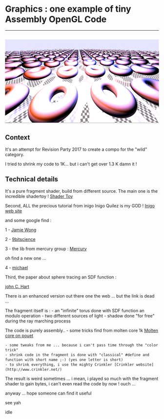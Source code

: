 # Graphics : one example of tiny Assembly OpenGL Code
---
![Image screen shot](./screen-shot.png)
---

## Context

It's an attempt for Revision Party 2017 to create a compo for the "wild" category.

I tried to shrink my code to 1K... but i can't get over 1.3 K damn it ! 

## Technical details

It's a pure fragment shader, build from different source.
The main one is the incredible shadertoy ! [Shader Toy](https://www.shadertoy.com/)

Second, ALL the precious tutorial from inigo
Inigo Quilez is my GOD ! [Inigo web site](http://www.iquilezles.org/apps/index.htm)

and some google find :

1 - [Jamie Wong](http://jamie-wong.com/2016/07/15/ray-marching-signed-distance-functions/)


2 - [9bitscience](http://9bitscience.blogspot.fr/2013/07/raymarching-distance-fields_14.html)


3 - the lib from mercury group : [Mercury](http://mercury.sexy/hg_sdf/)

oh find a new one ...

4 - [michael](http://www.michaelwalczyk.com/blog/2017/5/25/ray-marching)

Third, the paper about sphere tracing an SDF function :

[john C. Hart](http://mathinfo.univ-reims.fr/IMG/pdf/hart94sphere.pdf)

There is an enhanced version out there one the web ... but the link is dead ...


The fragment itself is :
	- an "infinite" torus done with SDF function an modulo operation
	- two different sources of light
	- shadow done "for free" during the ray marching process
	
The code is purely assembly..
	- some tricks find from molten core 1k [Molten core on pouet](http://www.pouet.net/prod.php?which=64235)
	
	
	- some tweaks from me ... because i can't pass time through the "color trick"
	- shrink code in the fragment is done with "classical" #define and function with short name ;-) (yes one letter is short)
	- to shrink everything, i use the mighty Crinkler [Crinkler website](http://www.crinkler.net/)
	
The result is weird sometimes ... i mean, i played so much with the fragment shader to gain bytes,
i can't even read the code by now ! ouch ...

anyway ... hope someone can find it useful

see yah

idle

